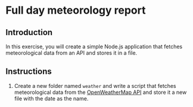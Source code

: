 # Full day meteorology report

## Introduction

In this exercise, you will create a simple Node.js application that fetches meteorological data from an API and stores it in a file.

## Instructions

1. Create a new folder named `weather` and write a script that fetches meteorological data from the [OpenWeatherMap API](https://openweathermap.org/api) and store it a new file with the date as the name.





